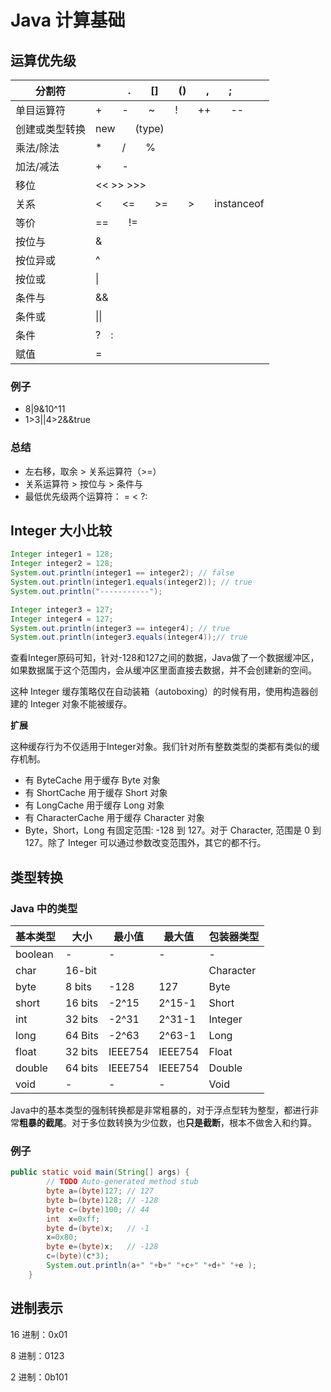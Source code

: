 # Java 计算基础

## 运算优先级

| 分割符         | .　　[]　　()　　,　　;          |
| -------------- | -------------------------------- |
| 单目运算符     | +　　-　　~　　!　　++　　--     |
| 创建或类型转换 | new　　(type)                    |
| 乘法/除法      | *　　/　　%                      |
| 加法/减法      | +　　-                           |
| 移位           | << >> >>>                        |
| 关系           | <　　<=　　>=　　>　　instanceof |
| 等价           | ==　　!=                         |
| 按位与         | &                                |
| 按位异或       | ^                                |
| 按位或         | \|                               |
| 条件与         | &&                               |
| 条件或         | \|\|                             |
| 条件           | ?　:                             |
| 赋值           | =                                |

### 例子

- 8|9&10^11
- 1>3||4>2&&true

### 总结

- 左右移，取余 > 关系运算符（>=）
- 关系运算符 > 按位与 > 条件与
- 最低优先级两个运算符： = < ?:

## Integer 大小比较

```java
Integer integer1 = 128;
Integer integer2 = 128;
System.out.println(integer1 == integer2); // false
System.out.println(integer1.equals(integer2)); // true
System.out.println("-----------");

Integer integer3 = 127;
Integer integer4 = 127;
System.out.println(integer3 == integer4); // true
System.out.println(integer3.equals(integer4));// true
```

查看Integer原码可知，针对-128和127之间的数据，Java做了一个数据缓冲区，如果数据属于这个范围内，会从缓冲区里面直接去数据，并不会创建新的空间。

这种 Integer 缓存策略仅在自动装箱（autoboxing）的时候有用，使用构造器创建的 Integer 对象不能被缓存。

**扩展**

这种缓存行为不仅适用于Integer对象。我们针对所有整数类型的类都有类似的缓存机制。

- 有 ByteCache 用于缓存 Byte 对象
- 有 ShortCache 用于缓存 Short 对象
- 有 LongCache 用于缓存 Long 对象
- 有 CharacterCache 用于缓存 Character 对象
- Byte，Short，Long 有固定范围: -128 到 127。对于 Character, 范围是 0 到 127。除了 Integer 可以通过参数改变范围外，其它的都不行。

## 类型转换

### Java 中的类型

| 基本类型 | 大小    | 最小值  | 最大值  | 包装器类型 |
| -------- | ------- | ------- | ------- | ---------- |
| boolean  | -       | -       | -       | -          |
| char     | 16-bit  |         |         | Character  |
| byte     | 8 bits  | -128    | 127     | Byte       |
| short    | 16 bits | -2^15   | 2^15-1  | Short      |
| int      | 32 bits | -2^31   | 2^31-1  | Integer    |
| long     | 64 Bits | -2^63   | 2^63-1  | Long       |
| float    | 32 bits | IEEE754 | IEEE754 | Float      |
| double   | 64 bits | IEEE754 | IEEE754 | Double     |
| void     | -       | -       | -       | Void       |

Java中的基本类型的强制转换都是非常粗暴的，对于浮点型转为整型，都进行非常**粗暴的截尾**。对于多位数转换为少位数，也**只是截断**，根本不做舍入和约算。

### 例子

```java
public static void main(String[] args) {
        // TODO Auto-generated method stub
        byte a=(byte)127; // 127
        byte b=(byte)128; // -128
        byte c=(byte)100; // 44
        int  x=0xff;      
        byte d=(byte)x;   // -1
        x=0x80;           
        byte e=(byte)x;   // -128
        c=(byte)(c*3);
        System.out.println(a+" "+b+" "+c+" "+d+" "+e );
    }
```

## 进制表示

16 进制：0x01

8 进制：0123

2 进制：0b101



